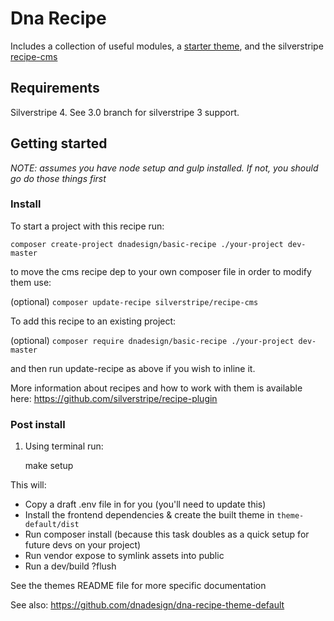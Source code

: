 # Dna Recipe

Includes a collection of useful modules, a [starter theme](https://github.com/dnadesign/dna-recipe-theme-default), and the silverstripe [recipe-cms](https://github.com/silverstripe/recipe-cms)

## Requirements
Silverstripe 4. See 3.0 branch for silverstripe 3 support.

## Getting started
_NOTE: assumes you have node setup and gulp installed. If not, you should go do those things first_

### Install
To start a project with this recipe run:

`composer create-project dnadesign/basic-recipe ./your-project dev-master`

to move the cms recipe dep to your own composer file in order to modify them use:

(optional) `composer update-recipe silverstripe/recipe-cms`

To add this recipe to an existing project:

(optional) `composer require dnadesign/basic-recipe ./your-project dev-master`

and then run update-recipe as above if you wish to inline it.

More information about recipes and how to work with them is available here: https://github.com/silverstripe/recipe-plugin

### Post install
1. Using terminal run:

    make setup
    
This will: 
* Copy a draft .env file in for you (you'll need to update this)
* Install the frontend dependencies & create the built theme in `theme-default/dist`
* Run composer install (because this task doubles as a quick setup for future devs on your project)
* Run vendor expose to symlink assets into public
* Run a dev/build ?flush

See the themes README file for more specific documentation

See also: https://github.com/dnadesign/dna-recipe-theme-default
